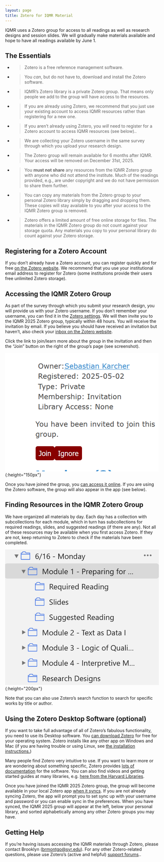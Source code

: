 ```yaml
---
layout: page
title: Zotero for IQMR Material
---
```


IQMR uses a Zotero group for access to all readings as well as research
designs and session slides. We will gradually make materials available
and hope to have all readings available by June 1.

## The Essentials

  - > Zotero is a free reference management software.
  - > You *can*, but do not have to, download and install the Zotero
    > software.
  - > IQMR’s Zotero library is a private Zotero group. That means only
    > people we add to the group will have access to the resources.
  - > If you are already using Zotero, we recommend that you just use
    > your existing account to access IQMR resources rather than
    > registering for a new one.
  - > If you aren’t already using Zotero, you *will* need to register
    > for a Zotero account to access IQMR resources (see below)..
  - > We are collecting your Zotero username in the same survey through
    > which you upload your research design.
  - > The Zotero group will remain available for 6 months after IQMR.
    > Your access will be removed on December 31st, 2025.
  - > You **must not share** any resources from the IQMR Zotero group
    > with anyone who did not attend the institute. Much of the readings
    > provided, e.g., are under copyright and we do not have permission
    > to share them further.
  - > You can copy any materials from the Zotero group to your personal
    > Zotero library simply by dragging and dropping them. These copies
    > will stay available to you after your access to the IQMR Zotero
    > group is removed.
  - > Zotero offers a limited amount of free online storage for files.
    > The materials in the IQMR Zotero group do not count against your
    > storage quota. Any materials you copy to your personal library do
    > count against your Zotero storage.

## Registering for a Zotero Account

If you don’t already have a Zotero account, you can register quickly and
for free [on the Zotero
website](https://www.zotero.org/user/register). We recommend that
you use your institutional email address to register for Zotero (some
institutions provide their users free unlimited Zotero storage).

## Accessing the IQMR Zotero Group

As part of the survey through which you submit your research design, you
will provide us with your Zotero username. If you don’t remember your
username, you can find it in the [Zotero
settings](https://www.zotero.org/settings). We will then invite
you to the IQMR 2025 Zotero group, typically within 48 hours. You will
receive the invitation by email. If you believe you should have received
an invitation but haven’t, also check your
[inbox on the Zotero
website](https://forums.zotero.org/messages/inbox).

Click the link to join/learn more about the group in the invitation and
then the “Join” button on the right of the group’s page (see
screenshot).

![Join the Zotero Group button](/assets/images/zotero-join-group.png){:height="150px"}

Once you have joined the group, you [can access
it
online](https://www.zotero.org/groups/5976232/iqmr2025/library).
If you are using the Zotero software, the group will also appear in the
app (see below).

## Finding Resources in the IQMR Zotero Group

We have organized all materials by day. Each day has a collection with
subcollections for each module, which in turn has subcollections for
required readings, slides, and suggested readings (if there are any).
Not all of these resources may be available when you first access
Zotero. If they are not, keep returning to Zotero to check if the
materials have been completed.

![Zotero library structure](/assets/images/zotero-library-structure.png){:height="200px"}

Note that you can also use Zotero’s search function to search for
specific works by title or author.

## Using the Zotero Desktop Software (optional)

If you want to take full advantage of all of Zotero’s fabulous
functionality, you need to use its Desktop software. You
[can download
Zotero](https://www.zotero.org/download/) for free for your
operating system. Zotero installs like any other app on Windows and Mac
(if you are having trouble or using Linux, see
[the installation
instructions.](https://www.zotero.org/support/installation))

Many people find Zotero very intuitive to use. If you want to learn more
or are wondering about something specific, Zotero provides
[lots of
documentation](https://www.zotero.org/support/) for the software.
You can also find videos and getting started guides at many libraries,
e.g. [here from the Harvard
Libraries](https://guides.library.harvard.edu/zotero).

Once you have joined the IQMR 2025 Zotero group, the group will become
available in your local Zotero app [when it
syncs](https://www.zotero.org/support/sync). If you are not
already syncing Zotero, the app will prompt you to set sync up with your
username and password or you can enable sync in the preferences. When
you have synced, the IQMR 2025 group will appear at the left, below your
personal library, and sorted alphabetically among any other Zotero
groups you may have.

## Getting Help

If you’re having issues accessing the IQMR materials through Zotero,
please contact Brooklyn
([brmontgo@syr.edu](mailto:brmontgo@syr.edu)).
For any other Zotero-related questions, please use Zotero’s (active and
helpful) [support
forums](https://forums.zotero.org)..
